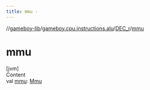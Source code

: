 ```yaml
---
title: mmu -
---
```

//[gameboy-lib](../../index.md)/[gameboy.cpu.instructions.alu](../index.md)/[DEC_r](index.md)/[mmu](mmu.md)



# mmu  
[jvm]  
Content  
val [mmu](mmu.md): [Mmu](../../gameboy.memory/-mmu/index.md)  



